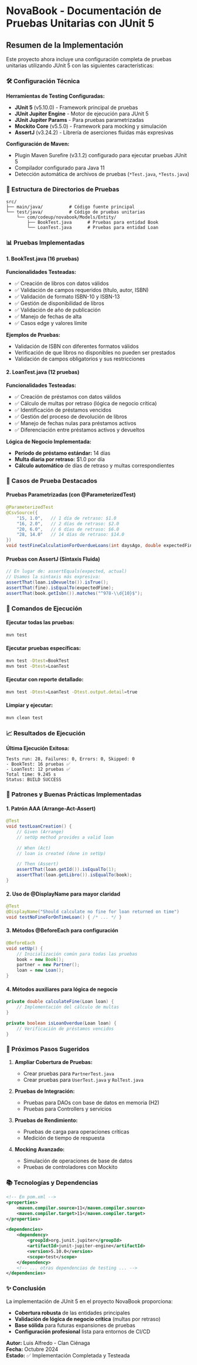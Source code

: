 # NovaBook - Documentación de Pruebas Unitarias con JUnit 5

## Resumen de la Implementación

Este proyecto ahora incluye una configuración completa de pruebas unitarias utilizando JUnit 5 con las siguientes características:

### 🛠️ Configuración Técnica

**Herramientas de Testing Configuradas:**
- **JUnit 5** (v5.10.0) - Framework principal de pruebas
- **JUnit Jupiter Engine** - Motor de ejecución para JUnit 5
- **JUnit Jupiter Params** - Para pruebas parametrizadas
- **Mockito Core** (v5.5.0) - Framework para mocking y simulación
- **AssertJ** (v3.24.2) - Librería de aserciones fluidas más expresivas

**Configuración de Maven:**
- Plugin Maven Surefire (v3.1.2) configurado para ejecutar pruebas JUnit 5
- Compilador configurado para Java 11
- Detección automática de archivos de pruebas (`*Test.java`, `*Tests.java`)

### 📁 Estructura de Directorios de Pruebas

```
src/
├── main/java/          # Código fuente principal
└── test/java/          # Código de pruebas unitarias
    └── com/codeup/novabook/Models/Entity/
        ├── BookTest.java      # Pruebas para entidad Book
        └── LoanTest.java      # Pruebas para entidad Loan
```

### 📊 Pruebas Implementadas

#### 1. BookTest.java (16 pruebas)
**Funcionalidades Testeadas:**
- ✅ Creación de libros con datos válidos
- ✅ Validación de campos requeridos (título, autor, ISBN)
- ✅ Validación de formato ISBN-10 y ISBN-13
- ✅ Gestión de disponibilidad de libros
- ✅ Validación de año de publicación
- ✅ Manejo de fechas de alta
- ✅ Casos edge y valores límite

**Ejemplos de Pruebas:**
- Validación de ISBN con diferentes formatos válidos
- Verificación de que libros no disponibles no pueden ser prestados
- Validación de campos obligatorios y sus restricciones

#### 2. LoanTest.java (12 pruebas)
**Funcionalidades Testeadas:**
- ✅ Creación de préstamos con datos válidos
- ✅ Cálculo de multas por retraso (lógica de negocio crítica)
- ✅ Identificación de préstamos vencidos
- ✅ Gestión del proceso de devolución de libros
- ✅ Manejo de fechas nulas para préstamos activos
- ✅ Diferenciación entre préstamos activos y devueltos

**Lógica de Negocio Implementada:**
- **Período de préstamo estándar:** 14 días
- **Multa diaria por retraso:** $1.0 por día
- **Cálculo automático** de días de retraso y multas correspondientes

### 🎯 Casos de Prueba Destacados

#### Pruebas Parametrizadas (con @ParameterizedTest)
```java
@ParameterizedTest
@CsvSource({
    "15, 1.0",   // 1 día de retraso: $1.0
    "16, 2.0",   // 2 días de retraso: $2.0
    "20, 6.0",   // 6 días de retraso: $6.0
    "28, 14.0"   // 14 días de retraso: $14.0
})
void testFineCalculationForOverdueLoans(int daysAgo, double expectedFine)
```

#### Pruebas con AssertJ (Sintaxis Fluida)
```java
// En lugar de: assertEquals(expected, actual)
// Usamos la sintaxis más expresiva:
assertThat(loan.isDevuelto()).isTrue();
assertThat(fine).isEqualTo(expectedFine);
assertThat(book.getIsbn()).matches("^978-\\d{10}$");
```

### 🚀 Comandos de Ejecución

#### Ejecutar todas las pruebas:
```bash
mvn test
```

#### Ejecutar pruebas específicas:
```bash
mvn test -Dtest=BookTest
mvn test -Dtest=LoanTest
```

#### Ejecutar con reporte detallado:
```bash
mvn test -Dtest=LoanTest -Dtest.output.detail=true
```

#### Limpiar y ejecutar:
```bash
mvn clean test
```

### 📈 Resultados de Ejecución

**Última Ejecución Exitosa:**
```
Tests run: 28, Failures: 0, Errors: 0, Skipped: 0
- BookTest: 16 pruebas ✅
- LoanTest: 12 pruebas ✅
Total time: 9.245 s
Status: BUILD SUCCESS
```

### 🎨 Patrones y Buenas Prácticas Implementadas

#### 1. Patrón AAA (Arrange-Act-Assert)
```java
@Test
void testLoanCreation() {
    // Given (Arrange)
    // setUp method provides a valid loan

    // When (Act)
    // loan is created (done in setUp)

    // Then (Assert)
    assertThat(loan.getId()).isEqualTo(1);
    assertThat(loan.getLibro()).isEqualTo(book);
}
```

#### 2. Uso de @DisplayName para mayor claridad
```java
@Test
@DisplayName("Should calculate no fine for loan returned on time")
void testNoFineForOnTimeLoan() { /* ... */ }
```

#### 3. Métodos @BeforeEach para configuración
```java
@BeforeEach
void setUp() {
    // Inicialización común para todas las pruebas
    book = new Book();
    partner = new Partner();
    loan = new Loan();
}
```

#### 4. Métodos auxiliares para lógica de negocio
```java
private double calculateFine(Loan loan) {
    // Implementación del cálculo de multas
}

private boolean isLoanOverdue(Loan loan) {
    // Verificación de préstamos vencidos
}
```

### 🔄 Próximos Pasos Sugeridos

1. **Ampliar Cobertura de Pruebas:**
   - Crear pruebas para `PartnerTest.java`
   - Crear pruebas para `UserTest.java` y `RolTest.java`

2. **Pruebas de Integración:**
   - Pruebas para DAOs con base de datos en memoria (H2)
   - Pruebas para Controllers y servicios

3. **Pruebas de Rendimiento:**
   - Pruebas de carga para operaciones críticas
   - Medición de tiempo de respuesta

4. **Mocking Avanzado:**
   - Simulación de operaciones de base de datos
   - Pruebas de controladores con Mockito

### 📚 Tecnologías y Dependencias

```xml
<!-- En pom.xml -->
<properties>
    <maven.compiler.source>11</maven.compiler.source>
    <maven.compiler.target>11</maven.compiler.target>
</properties>

<dependencies>
    <dependency>
        <groupId>org.junit.jupiter</groupId>
        <artifactId>junit-jupiter-engine</artifactId>
        <version>5.10.0</version>
        <scope>test</scope>
    </dependency>
    <!-- ... otras dependencias de testing ... -->
</dependencies>
```

### ✨ Conclusión

La implementación de JUnit 5 en el proyecto NovaBook proporciona:
- **Cobertura robusta** de las entidades principales
- **Validación de lógica de negocio crítica** (multas por retraso)
- **Base sólida** para futuras expansiones de pruebas
- **Configuración profesional** lista para entornos de CI/CD

**Autor:** Luis Alfredo - Clan Ciénaga  
**Fecha:** Octubre 2024  
**Estado:** ✅ Implementación Completada y Testeada